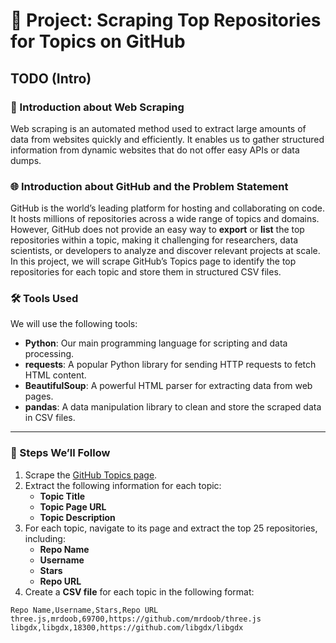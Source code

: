 # 📌 Project: Scraping Top Repositories for Topics on GitHub

## TODO (Intro)

### 🔎 Introduction about Web Scraping

Web scraping is an automated method used to extract large amounts of data from websites quickly and efficiently. It enables us to gather structured information from dynamic websites that do not offer easy APIs or data dumps.

### 🌐 Introduction about GitHub and the Problem Statement

GitHub is the world’s leading platform for hosting and collaborating on code. It hosts millions of repositories across a wide range of topics and domains. However, GitHub does not provide an easy way to **export** or **list** the top repositories within a topic, making it challenging for researchers, data scientists, or developers to analyze and discover relevant projects at scale.  
In this project, we will scrape GitHub’s Topics page to identify the top repositories for each topic and store them in structured CSV files.

### 🛠️ Tools Used

We will use the following tools:

- **Python**: Our main programming language for scripting and data processing.
- **requests**: A popular Python library for sending HTTP requests to fetch HTML content.
- **BeautifulSoup**: A powerful HTML parser for extracting data from web pages.
- **pandas**: A data manipulation library to clean and store the scraped data in CSV files.

---

### 📝 Steps We’ll Follow

1. Scrape the [GitHub Topics page](https://github.com/topics).
2. Extract the following information for each topic:
   - **Topic Title**  
   - **Topic Page URL**  
   - **Topic Description**
3. For each topic, navigate to its page and extract the top 25 repositories, including:
   - **Repo Name**  
   - **Username**  
   - **Stars**  
   - **Repo URL**
4. Create a **CSV file** for each topic in the following format:

```csv
Repo Name,Username,Stars,Repo URL
three.js,mrdoob,69700,https://github.com/mrdoob/three.js
libgdx,libgdx,18300,https://github.com/libgdx/libgdx
